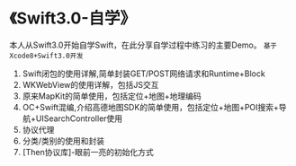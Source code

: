 # 《Swift3.0-自学》
本人从Swift3.0开始自学Swift，在此分享自学过程中练习的主要Demo。
`基于Xcode8+Swift3.0开发 `


1. Swift闭包的使用详解,简单封装GET/POST网络请求和Runtime+Block
2. W KWebView的使用详解，包括JS交互 
3. 原来MapKit的简单使用，包括定位+地图+地理编码
4. OC+Swift混编,介绍高德地图SDK的简单使用，包括定位+地图+POI搜索+导航+UISearchController使用
5. 协议代理
6. 分类/类别的使用和封装
7. [Then协议库]-眼前一亮的初始化方式